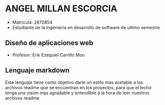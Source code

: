 
# ANGEL MILLAN ESCORCIA 

- Matricula: 2870854
- Estudiante de la ingenieria en desarrollo de software de ultimo semestre


## Diseño de aplicaciones web

- Profesor: Erik Ezequiel Carrillo Moo



##  Lenguaje markdown

Este lenguaje tiene como objetivo darle un estilo mas acetable a los archivos readme que se encuentran 
en los proyectos, para que el lector tenga una vision mas agradable y entendible 
a la hora de leer nuestros archivos readme 



